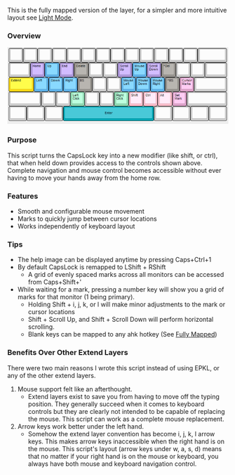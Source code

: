 This is the fully mapped version of the layer, for a simpler and more intuitive layout see [Light Mode](https://github.com/henrystern/extend_layer).

### Overview
![Layer Image](https://github.com/henrystern/extend_layer/blob/fully_mapped/defaults.png?raw=true)
### Purpose
This script turns the CapsLock key into a new modifier (like shift, or ctrl), that when held down provides access to the controls shown above.
Complete navigation and mouse control becomes accessible without ever having to move your hands away from the home row. 

### Features
  * Smooth and configurable mouse movement
  * Marks to quickly jump between cursor locations
  * Works independently of keyboard layout

### Tips
  * The help image can be displayed anytime by pressing Caps+Ctrl+1
* By default CapsLock is remapped to LShift + RShift
  * A grid of evenly spaced marks across all monitors can be accessed from Caps+Shift+'
* While waiting for a mark, pressing a number key will show you a grid of marks for that monitor (1 being primary).
  * Holding Shift + i, j, k, or l will make minor adjustments to the mark or cursor locations
  * Shift + Scroll Up, and Shift + Scroll Down will perform horizontal scrolling.
  * Blank keys can be mapped to any ahk hotkey (See [Fully Mapped](https://github.com/henrystern/extend_layer/tree/fully_mapped))

### Benefits Over Other Extend Layers
There were two main reasons I wrote this script instead of using EPKL, or any of the other extend layers.
1. Mouse support felt like an afterthought.
    * Extend layers exist to save you from having to move off the typing position. They generally succeed when it comes to keyboard controls but they are clearly not intended to be capable of replacing the mouse. This script can work as a complete mouse replacement.
2. Arrow keys work better under the left hand.
    * Somehow the extend layer convention has become i, j, k, l arrow keys. This makes arrow keys inaccessible when the right hand is on the mouse. This script's layout (arrow keys under w, a, s, d) means that no matter if your right hand is on the mouse or keyboard, you always have both mouse and keyboard navigation control.
